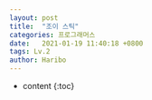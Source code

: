 ```yaml
---
layout: post
title:  "조이 스틱"
categories: 프로그래머스
date:   2021-01-19 11:40:18 +0800
tags: Lv.2
author: Haribo
---
```


* content
{:toc}
